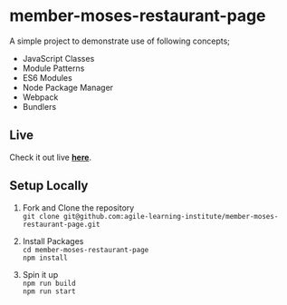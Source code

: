 # member-moses-restaurant-page
A simple project to demonstrate use of following concepts;
- JavaScript Classes 
- Module Patterns
- ES6 Modules
- Node Package Manager
- Webpack
- Bundlers

## Live
Check it out live [**here**](https://agile-learning-institute.github.io/member-moses-restaurant-page/).


## Setup Locally
1. Fork and Clone the repository  
    `git clone git@github.com:agile-learning-institute/member-moses-restaurant-page.git`  

2. Install Packages  
    `cd member-moses-restaurant-page`  
    `npm install`  

3. Spin it up  
    `npm run build`  
    `npm run start`  